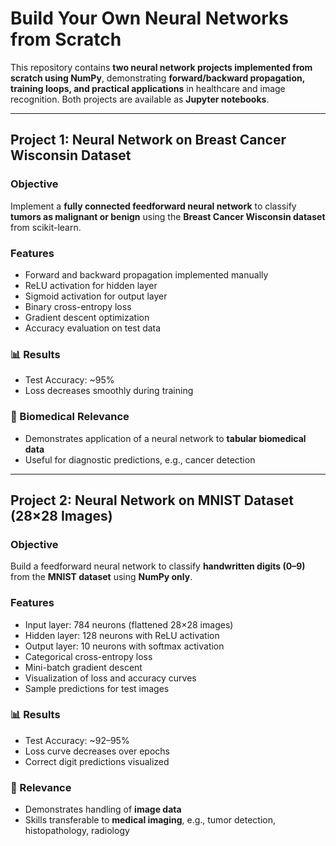 #  Build Your Own Neural Networks from Scratch

This repository contains **two neural network projects implemented from scratch using NumPy**, demonstrating **forward/backward propagation, training loops, and practical applications** in healthcare and image recognition. Both projects are available as **Jupyter notebooks**.

---

## Project 1: Neural Network on Breast Cancer Wisconsin Dataset

###  Objective
Implement a **fully connected feedforward neural network** to classify **tumors as malignant or benign** using the **Breast Cancer Wisconsin dataset** from scikit-learn.

###  Features
- Forward and backward propagation implemented manually  
- ReLU activation for hidden layer  
- Sigmoid activation for output layer  
- Binary cross-entropy loss  
- Gradient descent optimization  
- Accuracy evaluation on test data  

### 📊 Results
- Test Accuracy: ~95%  
- Loss decreases smoothly during training  

### 🧬 Biomedical Relevance
- Demonstrates application of a neural network to **tabular biomedical data**  
- Useful for diagnostic predictions, e.g., cancer detection

---

## Project 2: Neural Network on MNIST Dataset (28×28 Images)

###  Objective
Build a feedforward neural network to classify **handwritten digits (0–9)** from the **MNIST dataset** using **NumPy only**.

###  Features
- Input layer: 784 neurons (flattened 28×28 images)  
- Hidden layer: 128 neurons with ReLU activation  
- Output layer: 10 neurons with softmax activation  
- Categorical cross-entropy loss  
- Mini-batch gradient descent  
- Visualization of loss and accuracy curves  
- Sample predictions for test images  

### 📊 Results
- Test Accuracy: ~92–95%  
- Loss curve decreases over epochs  
- Correct digit predictions visualized  

### 🧬 Relevance
- Demonstrates handling of **image data**  
- Skills transferable to **medical imaging**, e.g., tumor detection, histopathology, radiology


